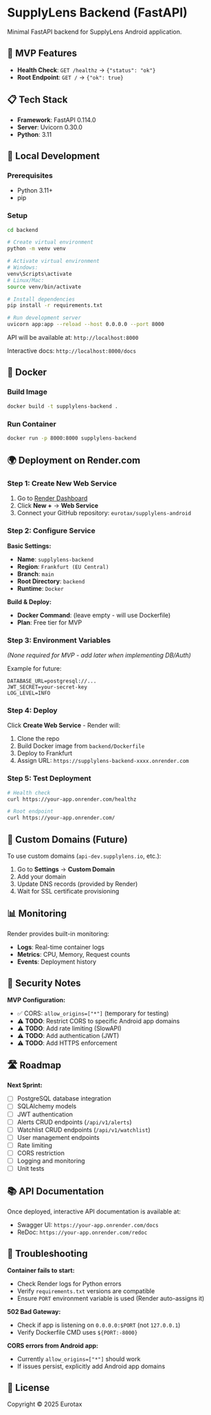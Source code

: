 # SupplyLens Backend (FastAPI)

Minimal FastAPI backend for SupplyLens Android application.

## 🚀 MVP Features

- **Health Check**: `GET /healthz` → `{"status": "ok"}`
- **Root Endpoint**: `GET /` → `{"ok": true}`

## 📋 Tech Stack

- **Framework**: FastAPI 0.114.0
- **Server**: Uvicorn 0.30.0
- **Python**: 3.11

## 🏃 Local Development

### Prerequisites
- Python 3.11+
- pip

### Setup

```bash
cd backend

# Create virtual environment
python -m venv venv

# Activate virtual environment
# Windows:
venv\Scripts\activate
# Linux/Mac:
source venv/bin/activate

# Install dependencies
pip install -r requirements.txt

# Run development server
uvicorn app:app --reload --host 0.0.0.0 --port 8000
```

API will be available at: `http://localhost:8000`

Interactive docs: `http://localhost:8000/docs`

## 🐳 Docker

### Build Image

```bash
docker build -t supplylens-backend .
```

### Run Container

```bash
docker run -p 8000:8000 supplylens-backend
```

## 🌍 Deployment on Render.com

### Step 1: Create New Web Service

1. Go to [Render Dashboard](https://dashboard.render.com/)
2. Click **New +** → **Web Service**
3. Connect your GitHub repository: `eurotax/supplylens-android`

### Step 2: Configure Service

**Basic Settings:**
- **Name**: `supplylens-backend`
- **Region**: `Frankfurt (EU Central)`
- **Branch**: `main`
- **Root Directory**: `backend`
- **Runtime**: `Docker`

**Build & Deploy:**
- **Docker Command**: (leave empty - will use Dockerfile)
- **Plan**: Free tier for MVP

### Step 3: Environment Variables

*(None required for MVP - add later when implementing DB/Auth)*

Example for future:
```
DATABASE_URL=postgresql://...
JWT_SECRET=your-secret-key
LOG_LEVEL=INFO
```

### Step 4: Deploy

Click **Create Web Service** - Render will:
1. Clone the repo
2. Build Docker image from `backend/Dockerfile`
3. Deploy to Frankfurt
4. Assign URL: `https://supplylens-backend-xxxx.onrender.com`

### Step 5: Test Deployment

```bash
# Health check
curl https://your-app.onrender.com/healthz

# Root endpoint
curl https://your-app.onrender.com/
```

## 🔗 Custom Domains (Future)

To use custom domains (`api-dev.supplylens.io`, etc.):

1. Go to **Settings** → **Custom Domain**
2. Add your domain
3. Update DNS records (provided by Render)
4. Wait for SSL certificate provisioning

## 📊 Monitoring

Render provides built-in monitoring:
- **Logs**: Real-time container logs
- **Metrics**: CPU, Memory, Request counts
- **Events**: Deployment history

## 🔐 Security Notes

**MVP Configuration:**
- ✅ CORS: `allow_origins=["*"]` (temporary for testing)
- ⚠️ **TODO**: Restrict CORS to specific Android app domains
- ⚠️ **TODO**: Add rate limiting (SlowAPI)
- ⚠️ **TODO**: Add authentication (JWT)
- ⚠️ **TODO**: Add HTTPS enforcement

## 🛣️ Roadmap

**Next Sprint:**
- [ ] PostgreSQL database integration
- [ ] SQLAlchemy models
- [ ] JWT authentication
- [ ] Alerts CRUD endpoints (`/api/v1/alerts`)
- [ ] Watchlist CRUD endpoints (`/api/v1/watchlist`)
- [ ] User management endpoints
- [ ] Rate limiting
- [ ] CORS restriction
- [ ] Logging and monitoring
- [ ] Unit tests

## 📚 API Documentation

Once deployed, interactive API documentation is available at:
- Swagger UI: `https://your-app.onrender.com/docs`
- ReDoc: `https://your-app.onrender.com/redoc`

## 🐛 Troubleshooting

**Container fails to start:**
- Check Render logs for Python errors
- Verify `requirements.txt` versions are compatible
- Ensure `PORT` environment variable is used (Render auto-assigns it)

**502 Bad Gateway:**
- Check if app is listening on `0.0.0.0:$PORT` (not `127.0.0.1`)
- Verify Dockerfile CMD uses `${PORT:-8000}`

**CORS errors from Android app:**
- Currently `allow_origins=["*"]` should work
- If issues persist, explicitly add Android app domains

## 📝 License

Copyright © 2025 Eurotax
